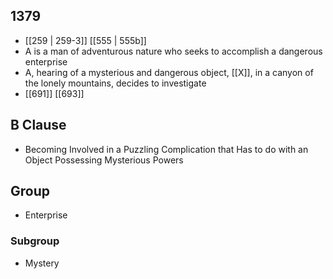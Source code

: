 ## 1379
- [[259 | 259-3]] [[555 | 555b]] 
- A is a man of adventurous nature who seeks to accomplish a dangerous enterprise
- A, hearing of a mysterious and dangerous object, [[X]], in a canyon of the lonely mountains, decides to investigate
- [[691]] [[693]] 

## B Clause
- Becoming Involved in a Puzzling Complication that Has to do with an Object Possessing Mysterious Powers

## Group
- Enterprise

### Subgroup
- Mystery


